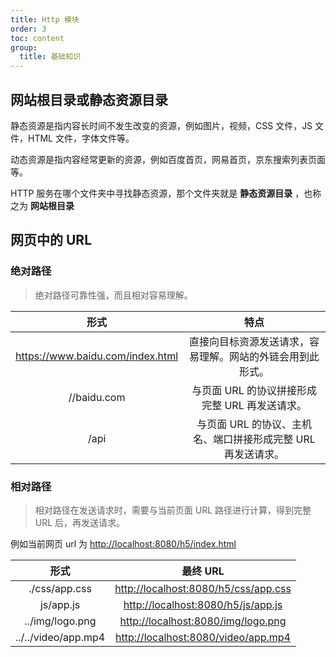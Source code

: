 ```yaml
---
title: Http 模块
order: 3
toc: content
group:
  title: 基础知识
---
```


## 网站根目录或静态资源目录

静态资源是指内容长时间不发生改变的资源，例如图片，视频，CSS 文件，JS 文件，HTML 文件，字体文件等。

动态资源是指内容经常更新的资源，例如百度首页，网易首页，京东搜索列表页面等。

HTTP 服务在哪个文件夹中寻找静态资源，那个文件夹就是 **静态资源目录** ，也称之为 **网站根目录**

## 网页中的 URL

### 绝对路径

> 绝对路径可靠性强，而且相对容易理解。

|                形式                |                             特点                             |
| :--------------------------------: | :----------------------------------------------------------: |
| <https://www.baidu.com/index.html> |  直接向目标资源发送请求，容易理解。网站的外链会用到此形式。  |
|            //baidu.com             |        与页面 URL 的协议拼接形成完整 URL 再发送请求。        |
|                /api                | 与页面 URL 的协议、主机名、端口拼接形成完整 URL 再发送请求。 |

### 相对路径

> 相对路径在发送请求时，需要与当前页面 URL 路径进行计算，得到完整 URL 后，再发送请求。

例如当前网页 url 为 <http://localhost:8080/h5/index.html>

|        形式         |                最终 URL                |
| :-----------------: | :------------------------------------: |
|    ./css/app.css    | <http://localhost:8080/h5/css/app.css> |
|      js/app.js      |  <http://localhost:8080/h5/js/app.js>  |
|   ../img/logo.png   |  <http://localhost:8080/img/logo.png>  |
| ../../video/app.mp4 | <http://localhost:8080/video/app.mp4>  |
